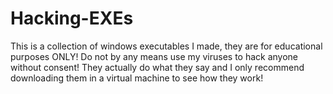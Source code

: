 # Hacking-EXEs
This is a collection of windows executables I made, they are for educational purposes ONLY! Do not by any means use my viruses to hack anyone without consent! They actually do what they say and I only recommend downloading them in a virtual machine to see how they work!
